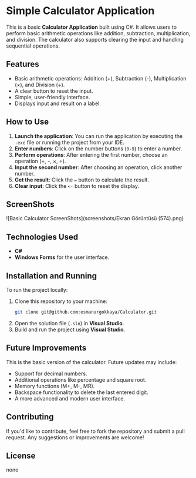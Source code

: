 # Simple Calculator Application

This is a basic **Calculator Application** built using C#. It allows users to perform basic arithmetic operations like addition, subtraction, multiplication, and division. The calculator also supports clearing the input and handling sequential operations.

## Features

- Basic arithmetic operations: Addition (+), Subtraction (-), Multiplication (×), and Division (÷).
- A clear button to reset the input.
- Simple, user-friendly interface.
- Displays input and result on a label.

## How to Use

1. **Launch the application**: You can run the application by executing the `.exe` file or running the project from your IDE.
2. **Enter numbers**: Click on the number buttons (`0-9`) to enter a number.
3. **Perform operations**: After entering the first number, choose an operation (+, -, ×, ÷).
4. **Input the second number**: After choosing an operation, click another number.
5. **Get the result**: Click the `=` button to calculate the result.
6. **Clear input**: Click the `<-` button to reset the display.

## ScreenShots

![Basic Calculator ScreenShots](screenshots/Ekran Görüntüsü (574).png)

## Technologies Used

- **C#**
- **Windows Forms** for the user interface.

## Installation and Running

To run the project locally:

1. Clone this repository to your machine:
    ```bash
    git clone git@github.com:esmanurgokkaya/Calculator.git
    ```
2. Open the solution file (`.sln`) in **Visual Studio**.
3. Build and run the project using **Visual Studio**.

## Future Improvements

This is the basic version of the calculator. Future updates may include:
- Support for decimal numbers.
- Additional operations like percentage and square root.
- Memory functions (M+, M-, MR).
- Backspace functionality to delete the last entered digit.
- A more advanced and modern user interface.

## Contributing

If you'd like to contribute, feel free to fork the repository and submit a pull request. Any suggestions or improvements are welcome!

## License

none
